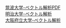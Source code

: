 [筑波大学-ベクトル解析PDF](https://www.ims.tsukuba.ac.jp/~shugo_suzuki_lab/intro_vector.pdf) <br>
[明治大学-ベクトル解析](http://nalab.mind.meiji.ac.jp/~mk/lecture/tahensuu2/tahensuu2-p2.pdf) <br>
[大阪府立大学-ベクトル解析](http://www.las.osakafu-u.ac.jp/~yamaguti/jugyo/geom/vectoranalysis.pdf)<br>